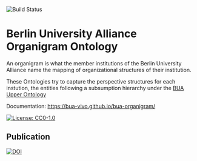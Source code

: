 ![Build Status](https://github.com/BUA-VIVO/bua-organigram/workflows/Docs/badge.svg)

# Berlin University Alliance Organigram Ontology

An organigram is what the member institutions of the Berlin University Alliance name the mapping
of organizational structures of their institution.

These Ontologies try to capture the perspective structures for each instution, the entities following a subsumption hierarchy under the [BUA Upper Ontology](https://github.com/BUA-VIVO/bua-upper-ontology)

Documentation: https://bua-vivo.github.io/bua-organigram/

[![License: CC0-1.0](https://licensebuttons.net/l/zero/1.0/80x15.png)](http://creativecommons.org/publicdomain/zero/1.0/)

## Publication
[![DOI](https://zenodo.org/badge/706777153.svg)](https://zenodo.org/doi/10.5281/zenodo.10401049)
